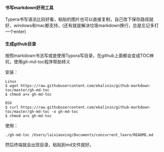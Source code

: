 #### 书写markdown好用工具

Typera书写语法比较好看，粘贴的图片也可以直接复制，自己改下保存路径就好，windows和mac都支持，(还有就是解决垃圾markdown换行，总是忘记多打一个enter)

#### 生成github目录

按照markdown书法写或是使用Typora写目录，在github上面都会变成TOC神坑，使用git-md-toc程序帮助转义

安装：

```
Linux
$ wget https://raw.githubusercontent.com/ekalinin/github-markdown-toc/master/gh-md-toc
$ chmod a+x gh-md-toc

OSX
$ curl https://raw.githubusercontent.com/ekalinin/github-markdown-toc/master/gh-md-toc -o gh-md-toc
$ chmod a+x gh-md-toc

```

使用：

```
./gh-md-toc /Users/laixiaoxing/Documents/concurrent_learn/README.md
```

然后终端就会出现目录，粘贴到md文件就好。